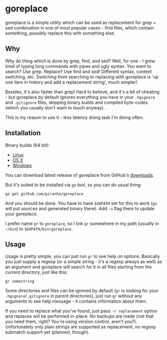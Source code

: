 # goreplace

goreplace is a simple utility which can be used as replacement for grep + sed
combination in one of most popular cases - find files, which contain something,
possibly replace this with something else.

## Why

Why do thing which is done by grep, find, and sed? Well, for one - I grew tired
of typing long commands with pipes and ugly syntax. You want to search? Use
grep. Replace? Use find and sed! Different syntax, context switching,
etc. Switching from searching to replacing with goreplace is 'up one item in
history and add a replacement string', much simpler!

Besides, it's also faster than grep! Hard to believe, and it's a bit of cheating -
but goreplace by default ignores everything you have in your `.hgignore` and
`.gitignore` files, skipping binary builds and compiled byte-codes (which you
usually don't want to touch anyway).

This is my reason to use it - less latency doing task I'm doing often.

## Installation

Binary builds (64 bit):

 - [Linux](http://solovyov.net/files/gr-0.4.2-linux)
 - [OS X](http://solovyov.net/files/gr-0.4.2-osx)
 - [Windows](http://solovyov.net/files/gr-0.4.2-win.exe)

You can download latest release of goreplace from GitHub's [downloads]().

But it's suited to be installed via `go` tool, so you can do usual thing:

    go get github.com/piranha/goreplace

And you should be done. You have to have `$GOPATH` set for this to work (`go`
will put sources and generated binary there). Add `-u` flag there to update your
goreplace.

I prefer name `gr` to `goreplace`, so I link `gr` somewhere in my path (usually
in `~/bin`) to `$GOPATH/bin/goreplace`.

## Usage

Usage is pretty simple, you can just run `gr` to see help on options. Basically
you just supply a regexp (or a simple string - it's a regexp always as well) as
an argument and goreplace will search for it in all files starting from the
current directory, just like this:

    gr somestring

Some directories and files can be ignored by default (`gr` is looking for your
`.hgignore`/`.gitignore` in parent directories), just run `gr` without any
arguments to see help message - it contains information about them.

If you need to replace what you've found, just pass `-r replacement` option and
replaces will be performed in-place. No backups are made (not that you need
them, right? You're using version control, aren't you?).  Unfortunately only
plain strings are supported as replacement, no regexp submatch support yet
(planned, though).

[downloads]: https://github.com/piranha/goreplace/downloads
